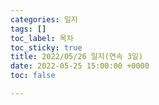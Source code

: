 ```yaml
---
categories: 일지
tags: []
toc_label: 목차
toc_sticky: true
title: 2022/05/26 일지(연속 3일)
date: 2022-05-25 15:00:00 +0000
toc: false

---
```

